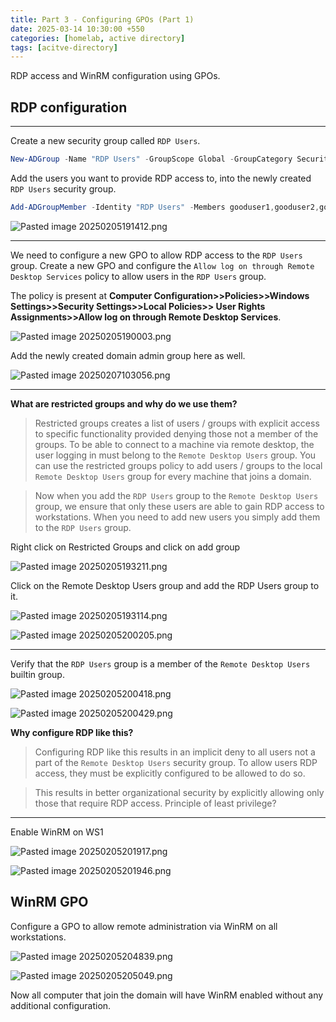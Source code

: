 ```yaml
---
title: Part 3 - Configuring GPOs (Part 1)
date: 2025-03-14 10:30:00 +550
categories: [homelab, active directory]
tags: [acitve-directory]
---
```



RDP access and WinRM configuration using GPOs.

## RDP configuration
---

Create a new security group called `RDP Users`.

```Powershell
New-ADGroup -Name "RDP Users" -GroupScope Global -GroupCategory Security -Path "CN=Users,DC=homelab,DC=local"
```

Add the users you want to provide RDP access to, into the newly created `RDP Users` security group.

```Powershell
Add-ADGroupMember -Identity "RDP Users" -Members gooduser1,gooduser2,gooduser3,helpdesk1
```

![Pasted image 20250205191412.png](/assets/img/Pasted%20image%2020250205191412.png)

---

We need to configure a new GPO to allow RDP access to the `RDP Users` group. Create a new GPO and configure the `Allow log on through Remote Desktop Services` 
policy to allow users in the `RDP Users` group.

The policy is present at **Computer Configuration>>Policies>>Windows Settings>>Security Settings>>Local Policies>>
User Rights Assignments>>Allow log on through Remote Desktop Services**.

![Pasted image 20250205190003.png](/assets/img/Pasted%20image%2020250205190003.png)


Add the newly created domain admin group here as well.

![Pasted image 20250207103056.png](/assets/img/Pasted%20image%2020250207103056.png)

---

**What are restricted groups and why do we use them?**
> Restricted groups creates a list of users / groups with explicit access to specific functionality provided denying those not a member of the groups.
To be able to connect to a machine via remote desktop, the user logging in must belong to the `Remote Desktop Users` group. You can use the restricted groups policy to add users / groups to the local `Remote Desktop Users` group for every machine that joins a domain.

>Now when you add the `RDP Users` group to the `Remote Desktop Users` group, we ensure that only these users are able to gain RDP access 
to workstations. When you need to add new users you simply add them to the `RDP Users` group.

Right click on Restricted Groups and click on add group

![Pasted image 20250205193211.png](/assets/img/Pasted%20image%2020250205193211.png)

Click on the Remote Desktop Users group and add the RDP Users group to it.

![Pasted image 20250205193114.png](/assets/img/Pasted%20image%2020250205193114.png)

![Pasted image 20250205200205.png](/assets/img/Pasted%20image%2020250205200205.png)


---

Verify that the `RDP Users` group is a member of the `Remote Desktop Users` builtin group.

![Pasted image 20250205200418.png](/assets/img/Pasted%20image%2020250205200418.png)

![Pasted image 20250205200429.png](/assets/img/Pasted%20image%2020250205200429.png)

**Why configure RDP like this?**
>Configuring RDP like this results in an implicit deny to all users not a part of the `Remote Desktop Users` security group. To allow users RDP
access, they must be explicitly configured to be allowed to do so.

>This results in better organizational security by explicitly allowing only 
those that require RDP access. Principle of least privilege?

---

Enable WinRM on WS1

![Pasted image 20250205201917.png](/assets/img/Pasted%20image%2020250205201917.png)

![Pasted image 20250205201946.png](/assets/img/Pasted%20image%2020250205201946.png)

## WinRM GPO

Configure a GPO to allow remote administration via WinRM on all workstations.

![Pasted image 20250205204839.png](/assets/img/Pasted%20image%2020250205204839.png)


![Pasted image 20250205205049.png](/assets/img/Pasted%20image%2020250205205049.png)

Now all computer that join the domain will have WinRM enabled without any additional configuration.




